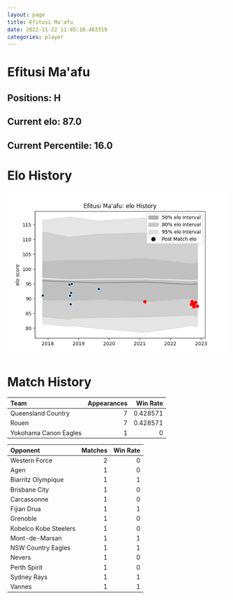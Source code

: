 ```yaml
---  
layout: page  
title: Efitusi Ma'afu  
date: 2022-11-22 11:45:10.483319  
categories: player  
---
```

# Efitusi Ma'afu

## Positions: H

## Current elo: 87.0

## Current Percentile: 16.0

# Elo History


![elo history](history_EfitusiMa'afu.png)
# Match History


| Team                  |   Appearances |   Win Rate |
|:----------------------|--------------:|-----------:|
| Queensland Country    |             7 |   0.428571 |
| Rouen                 |             7 |   0.428571 |
| Yokohama Canon Eagles |             1 |   0        |

| Opponent              |   Matches |   Win Rate |
|:----------------------|----------:|-----------:|
| Western Force         |         2 |          0 |
| Agen                  |         1 |          0 |
| Biarritz Olympique    |         1 |          1 |
| Brisbane City         |         1 |          0 |
| Carcassonne           |         1 |          0 |
| Fijian Drua           |         1 |          1 |
| Grenoble              |         1 |          0 |
| Kobelco Kobe Steelers |         1 |          0 |
| Mont-de-Marsan        |         1 |          1 |
| NSW Country Eagles    |         1 |          1 |
| Nevers                |         1 |          0 |
| Perth Spirit          |         1 |          0 |
| Sydney Rays           |         1 |          1 |
| Vannes                |         1 |          1 |